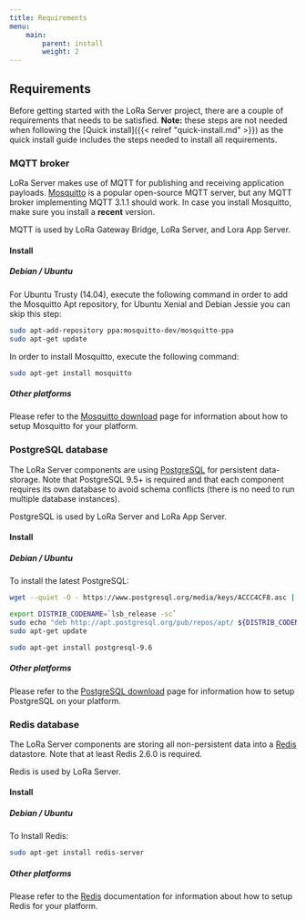 ```yaml
---
title: Requirements
menu:
    main:
        parent: install
        weight: 2
---
```


## Requirements

Before getting started with the LoRa Server project, there are a couple of
requirements that needs to be satisfied.  **Note:** these steps are not needed
when following the [Quick install]({{< relref "quick-install.md" >}}) as the
quick install guide includes the steps needed to install all requirements.

### MQTT broker

LoRa Server makes use of MQTT for publishing and receiving application
payloads. [Mosquitto](http://mosquitto.org/) is a popular open-source MQTT
server, but any MQTT broker implementing MQTT 3.1.1 should work.
In case you install Mosquitto, make sure you install a **recent** version.

MQTT is used by LoRa Gateway Bridge, LoRa Server, and Lora App Server.

#### Install

##### Debian / Ubuntu

For Ubuntu Trusty (14.04), execute the following command in order to add the
Mosquitto Apt repository, for Ubuntu Xenial and Debian Jessie you can skip
this step:

```bash
sudo apt-add-repository ppa:mosquitto-dev/mosquitto-ppa
sudo apt-get update
```

In order to install Mosquitto, execute the following command:

```bash
sudo apt-get install mosquitto
```

##### Other platforms

Please refer to the [Mosquitto download](https://mosquitto.org/download/) page
for information about how to setup Mosquitto for your platform.

### PostgreSQL database

The LoRa Server components are using [PostgreSQL](https://www.postgresql.org)
for persistent data-storage. Note that PostgreSQL 9.5+ is required and that
each component requires its own database to avoid schema conflicts
(there is no need to run multiple database instances).

PostgreSQL is used by LoRa Server and LoRa App Server.

#### Install

##### Debian / Ubuntu

To install the latest PostgreSQL:

```bash
wget --quiet -O - https://www.postgresql.org/media/keys/ACCC4CF8.asc | sudo apt-key add -

export DISTRIB_CODENAME=`lsb_release -sc`
sudo echo "deb http://apt.postgresql.org/pub/repos/apt/ ${DISTRIB_CODENAME}-pgdg main" | sudo tee /etc/apt/sources.list.d/pgdg.list
sudo apt-get update

sudo apt-get install postgresql-9.6
```

##### Other platforms

Please refer to the [PostgreSQL download](https://www.postgresql.org/download/)
page for information how to setup PostgreSQL on your platform.

### Redis database

The LoRa Server components are storing all non-persistent data into a
[Redis](http://redis.io/) datastore. Note that at least Redis 2.6.0
is required.

Redis is used by LoRa Server.

#### Install

##### Debian / Ubuntu

To Install Redis:

```bash
sudo apt-get install redis-server
```

##### Other platforms

Please refer to the [Redis](https://redis.io/) documentation for information
about how to setup Redis for your platform.
